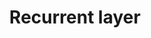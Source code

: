 ---
layout: default
title: Recurrent layer
parent: Layers
grand_parent: Neural network
nav_order: 3
---